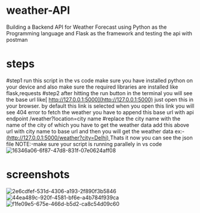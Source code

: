 # weather-API
Building a Backend API for Weather Forecast using Python as the Programming language and Flask as the framework and testing the api with postman
# steps
#step1 run this script in the vs code make sure you have installed python on your device and also make sure the required libraries are installed like flask,requests #step2 after hitting the run button in the terminal you will see the base url like[ http://127.0.0.1:5000](http://127.0.0.1:5000) just open this in your browser. by default this link is selected when you open this link you will see 404 error to fetch the weather you have to append this base url with api endpoint /weather?location=city name #replace the city name with the name of the city of which you have to get the weather data add this above url with city name to base url and then you will get the weather data ex:-[(http://127.0.0.1:5000/weather?city=Delhi) ](http://127.0.0.1:5000/weather?city=Chennai)Thats it now you can see the json file NOTE:-make sure your script is running parallely in vs code
![16346a06-6f87-47d8-831f-07e0624aff08](https://github.com/sujana24as/weather-API/assets/150244368/159f202a-6b47-4c08-ad91-8c04af4901f9)
# screenshots
![2e6cdfef-531d-4306-a193-2f890f3b5846](https://github.com/sujana24as/weather-API/assets/150244368/6f551400-a9de-4114-8746-5285081ea698)
![44ea489c-920f-4581-bf6e-a4b784f939ca](https://github.com/sujana24as/weather-API/assets/150244368/3e147268-8d4e-48a3-8e67-427ba870151f)
![f1fe09e5-675e-466d-b5d2-ca8c54d09c60](https://github.com/sujana24as/weather-API/assets/150244368/7f935968-248b-457d-b610-eca59d2b3a8c)
